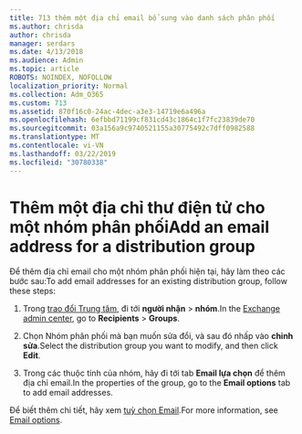 ```yaml
---
title: 713 thêm một địa chỉ email bổ sung vào danh sách phân phối
ms.author: chrisda
author: chrisda
manager: serdars
ms.date: 4/13/2018
ms.audience: Admin
ms.topic: article
ROBOTS: NOINDEX, NOFOLLOW
localization_priority: Normal
ms.collection: Adm_O365
ms.custom: 713
ms.assetid: 870f16c0-24ac-4dec-a3e3-14719e6a496a
ms.openlocfilehash: 6efbbd71199cf831cd43c1864c1f7fc23839de70
ms.sourcegitcommit: 03a156a9c9740521155a30775492c7dff0982588
ms.translationtype: MT
ms.contentlocale: vi-VN
ms.lasthandoff: 03/22/2019
ms.locfileid: "30780338"
---
```

# <a name="add-an-email-address-for-a-distribution-group"></a><span data-ttu-id="aa66f-102">Thêm một địa chỉ thư điện tử cho một nhóm phân phối</span><span class="sxs-lookup"><span data-stu-id="aa66f-102">Add an email address for a distribution group</span></span>

<span data-ttu-id="aa66f-103">Để thêm địa chỉ email cho một nhóm phân phối hiện tại, hãy làm theo các bước sau:</span><span class="sxs-lookup"><span data-stu-id="aa66f-103">To add email addresses for an existing distribution group, follow these steps:</span></span>
  
1. <span data-ttu-id="aa66f-104">Trong [trao đổi Trung tâm](https://outlook.office365.com/ecp/), đi tới **người nhận** \> **nhóm**.</span><span class="sxs-lookup"><span data-stu-id="aa66f-104">In the [Exchange admin center](https://outlook.office365.com/ecp/), go to **Recipients** \> **Groups**.</span></span>
    
2. <span data-ttu-id="aa66f-105">Chọn Nhóm phân phối mà bạn muốn sửa đổi, và sau đó nhấp vào **chỉnh sửa**.</span><span class="sxs-lookup"><span data-stu-id="aa66f-105">Select the distribution group you want to modify, and then click **Edit**.</span></span>
    
3. <span data-ttu-id="aa66f-106">Trong các thuộc tính của nhóm, hãy đi tới tab **Email lựa chọn** để thêm địa chỉ email.</span><span class="sxs-lookup"><span data-stu-id="aa66f-106">In the properties of the group, go to the **Email options** tab to add email addresses.</span></span> 
    
<span data-ttu-id="aa66f-107">Để biết thêm chi tiết, hãy xem [tuỳ chọn Email](https://technet.microsoft.com/library/bb124513.aspx#emailoptions).</span><span class="sxs-lookup"><span data-stu-id="aa66f-107">For more information, see [Email options](https://technet.microsoft.com/library/bb124513.aspx#emailoptions).</span></span>
  

